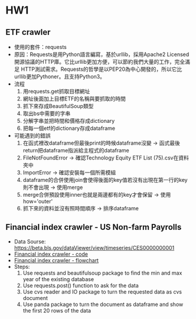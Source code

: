 # HW1

## ETF crawler
 * 使用的套件：requests
 * 原因：Requests是用Python語言編寫，基於urllib，採用Apache2 Licensed開源協議的HTTP庫。它比urllib更加方便，可以節約我們大量的工作，完全滿足      HTTP測試需求。Requests的哲學是以PEP20為中心開發的，所以它比urllib更加Pythoner。且支持Python3。
 * 流程
   1. 用requests.get抓取目標網址
   2. 網址後面加上目標ETF的名稱與要抓取的時間
   3. 抓下來存成BeautifulSoup類型
   4. 取出bs中需要的字串
   5. 分解字串並把時間和價格存成dictionary
   6. 把每一個etf的dictionary存成dataframe
 * 可能遇到的錯誤
   1. 在函式裡改dataframe但最後print的時候dataframe沒變 -> 函式最後return把dataframe指派給主程式的dataframe
   2. FileNotFoundError -> 確認Technology Equity ETF List (75).csv在資料夾中
   3. ImportError -> 確認安裝每一個所需模組
   4. dataframe的合併使用join會使得後面的key值若沒有出現在第一行的key則不會出現 -> 使用merge
   5. merge合併預設使用inner也就是兩邊都有的key才會保留 -> 使用how='outer'
   6. 抓下來的資料並沒有照時間順序 -> 排序dataframe
   
## Financial index crawler - US Non-farm Payrolls
 * Data Sourse: https://beta.bls.gov/dataViewer/view/timeseries/CES0000000001
 * [Financial index crawler - code](https://github.com/tzuhuailin/2019_Fintech_Text_Mining_and_Machine_Learning/blob/master/HW1/Financial%20Index%20crawler%20new_US%20Non-farm%20Payrolls.ipynb)
 * [Financial index crawler - flowchart](https://github.com/tzuhuailin/2019_Fintech_Text_Mining_and_Machine_Learning/blob/master/HW1/Financial%20index%20crawler_Flowchart.pdf)
 * Steps:
   1. Use requests and beautifulsoup package to find the min and max year of the existing database
   2. Use requests.post() function to ask for the data
   3. Use cvs reader and IO package to turn the requested data as cvs document
   4. Use panda package to turn the document as dataframe and show the first 20 rows of the data
